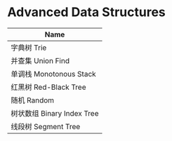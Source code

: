 # Advanced Data Structures

| Name                   |
| ---------------------- |
| 字典树 Trie               |
| 并查集 Union Find         |
| 单调栈 Monotonous Stack   |
| 红黑树 Red-Black Tree     |
| 随机 Random              |
| 树状数组 Binary Index Tree |
| 线段树 Segment Tree       |

